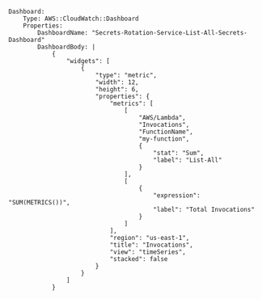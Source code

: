     Dashboard:
        Type: AWS::CloudWatch::Dashboard
        Properties:
            DashboardName: "Secrets-Rotation-Service-List-All-Secrets-Dashboard"
            DashboardBody: |
                {
                    "widgets": [
                        {
                            "type": "metric",
                            "width": 12,
                            "height": 6,
                            "properties": {
                                "metrics": [
                                    [
                                        "AWS/Lambda",
                                        "Invocations",
                                        "FunctionName",
                                        "my-function",
                                        {
                                            "stat": "Sum",
                                            "label": "List-All"
                                        }
                                    ],
                                    [
                                        {
                                            "expression": "SUM(METRICS())",
                                            "label": "Total Invocations"
                                        }
                                    ]
                                ],
                                "region": "us-east-1",
                                "title": "Invocations",
                                "view": "timeSeries",
                                "stacked": false
                            }
                        }
                    ]
                }